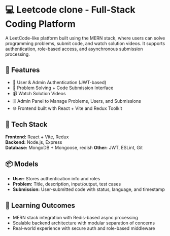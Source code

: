 # 💻 Leetcode clone - Full-Stack Coding Platform

A LeetCode-like platform built using the MERN stack, where users can solve programming problems, submit code, and watch solution videos. It supports authentication, role-based access, and asynchronous submission processing.

## 🚀 Features
- 👥 User & Admin Authentication (JWT-based)
- 🧠 Problem Solving + Code Submission Interface
- 📹 Watch Solution Videos
- 🗄️ Admin Panel to Manage Problems, Users, and Submissions
- 🌐 Frontend built with React + Vite and Redux Toolkit

## 🧰 Tech Stack
**Frontend:** React + Vite, Redux  
**Backend:** Node.js, Express  
**Database:** MongoDB + Mongoose, redish 
**Other:** JWT, ESLint, Git

## 📦 Models
- **User:** Stores authentication info and roles  
- **Problem:** Title, description, input/output, test cases  
- **Submission:** User-submitted code with status, language, and timestamp  

## 🧠 Learning Outcomes
- MERN stack integration with Redis-based async processing  
- Scalable backend architecture with modular separation of concerns  
- Real-world experience with secure auth and role-based middleware
